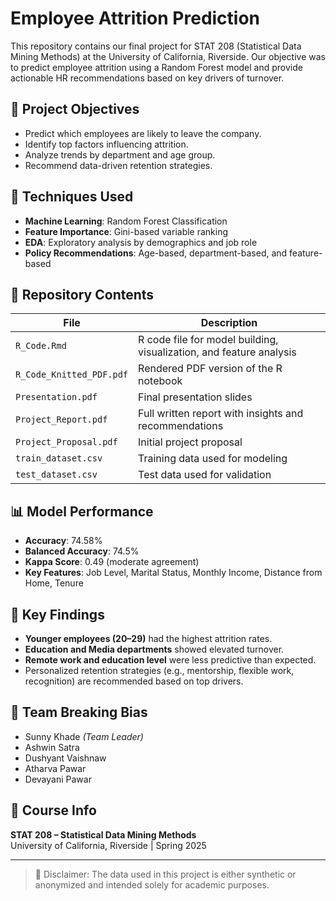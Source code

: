 # Employee Attrition Prediction 

This repository contains our final project for STAT 208 (Statistical Data Mining Methods) at the University of California, Riverside. Our objective was to predict employee attrition using a Random Forest model and provide actionable HR recommendations based on key drivers of turnover.

## 📌 Project Objectives
- Predict which employees are likely to leave the company.
- Identify top factors influencing attrition.
- Analyze trends by department and age group.
- Recommend data-driven retention strategies.

## 🧠 Techniques Used
- **Machine Learning**: Random Forest Classification
- **Feature Importance**: Gini-based variable ranking
- **EDA**: Exploratory analysis by demographics and job role
- **Policy Recommendations**: Age-based, department-based, and feature-based

## 📁 Repository Contents

| File | Description |
|------|-------------|
| `R_Code.Rmd` | R code file for model building, visualization, and feature analysis |
| `R_Code_Knitted_PDF.pdf` | Rendered PDF version of the R notebook |
| `Presentation.pdf` | Final presentation slides |
| `Project_Report.pdf` | Full written report with insights and recommendations |
| `Project_Proposal.pdf` | Initial project proposal |
| `train_dataset.csv` | Training data used for modeling |
| `test_dataset.csv` | Test data used for validation |

## 📊 Model Performance
- **Accuracy**: 74.58%
- **Balanced Accuracy**: 74.5%
- **Kappa Score**: 0.49 (moderate agreement)
- **Key Features**: Job Level, Marital Status, Monthly Income, Distance from Home, Tenure

## 🧩 Key Findings
- **Younger employees (20–29)** had the highest attrition rates.
- **Education and Media departments** showed elevated turnover.
- **Remote work and education level** were less predictive than expected.
- Personalized retention strategies (e.g., mentorship, flexible work, recognition) are recommended based on top drivers.

## 👥 Team Breaking Bias
- Sunny Khade *(Team Leader)*
- Ashwin Satra
- Dushyant Vaishnaw
- Atharva Pawar
- Devayani Pawar

## 🏫 Course Info
**STAT 208 – Statistical Data Mining Methods**  
University of California, Riverside | Spring 2025

---

> 📌 Disclaimer: The data used in this project is either synthetic or anonymized and intended solely for academic purposes.

